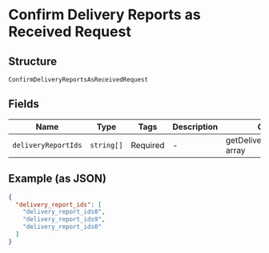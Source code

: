
# Confirm Delivery Reports as Received Request

## Structure

`ConfirmDeliveryReportsAsReceivedRequest`

## Fields

| Name | Type | Tags | Description | Getter | Setter |
|  --- | --- | --- | --- | --- | --- |
| `deliveryReportIds` | `string[]` | Required | - | getDeliveryReportIds(): array | setDeliveryReportIds(array deliveryReportIds): void |

## Example (as JSON)

```json
{
  "delivery_report_ids": [
    "delivery_report_ids8",
    "delivery_report_ids9",
    "delivery_report_ids0"
  ]
}
```

